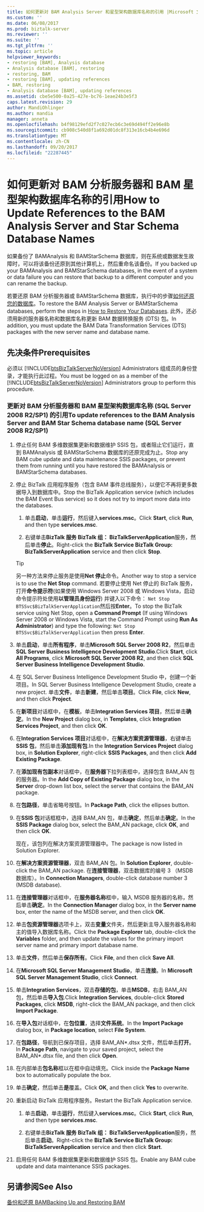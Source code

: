 ```yaml
---
title: 如何更新对 BAM Analysis Server 和星型架构数据库名称的引用 |Microsoft 文档
ms.custom: ''
ms.date: 06/08/2017
ms.prod: biztalk-server
ms.reviewer: ''
ms.suite: ''
ms.tgt_pltfrm: ''
ms.topic: article
helpviewer_keywords:
- restoring [BAM], Analysis database
- Analysis database [BAM], restoring
- restoring, BAM
- restoring [BAM], updating references
- BAM, restoring
- Analysis database [BAM], updating references
ms.assetid: cbe5e500-0a25-427e-bc76-1eae24b3e5f3
caps.latest.revision: 29
author: MandiOhlinger
ms.author: mandia
manager: anneta
ms.openlocfilehash: b4f98129efd2f7c027ecb6c3e69d494ff2e96e8b
ms.sourcegitcommit: cb908c540d8f1a692d01dc8f313e16cb4b4e696d
ms.translationtype: MT
ms.contentlocale: zh-CN
ms.lasthandoff: 09/20/2017
ms.locfileid: "22287445"
---
```

# <a name="how-to-update-references-to-the-bam-analysis-server-and-star-schema-database-names"></a><span data-ttu-id="cac23-102">如何更新对 BAM 分析服务器和 BAM 星型架构数据库名称的引用</span><span class="sxs-lookup"><span data-stu-id="cac23-102">How to Update References to the BAM Analysis Server and Star Schema Database Names</span></span>
<span data-ttu-id="cac23-103">如果备份了 BAMAnalysis 和 BAMStarSchema 数据库，则在系统或数据发生故障时，可以将该备份还原到其他计算机上，然后重命名该备份。</span><span class="sxs-lookup"><span data-stu-id="cac23-103">If you backed up your BAMAnalysis and BAMStarSchema databases, in the event of a system or data failure you can restore that backup to a different computer and you can rename the backup.</span></span>  
  
 <span data-ttu-id="cac23-104">若要还原 BAM 分析服务器或 BAMStarSchema 数据库，执行中的步骤[如何还原您的数据库](../core/how-to-restore-your-databases.md)。</span><span class="sxs-lookup"><span data-stu-id="cac23-104">To restore the BAM Analysis Server or BAMStarSchema databases, perform the steps in [How to Restore Your Databases](../core/how-to-restore-your-databases.md).</span></span> <span data-ttu-id="cac23-105">此外，还必须用新的服务器名称和数据库名称更新 BAM 数据转换服务 (DTS) 包。</span><span class="sxs-lookup"><span data-stu-id="cac23-105">In addition, you must update the BAM Data Transformation Services (DTS) packages with the new server name and database name.</span></span>  
  
## <a name="prerequisites"></a><span data-ttu-id="cac23-106">先决条件</span><span class="sxs-lookup"><span data-stu-id="cac23-106">Prerequisites</span></span>  
 <span data-ttu-id="cac23-107">必须以 [!INCLUDE[btsBizTalkServerNoVersion](../includes/btsbiztalkservernoversion-md.md)] Administrators 组成员的身份登录，才能执行此过程。</span><span class="sxs-lookup"><span data-stu-id="cac23-107">You must be logged on as a member of the [!INCLUDE[btsBizTalkServerNoVersion](../includes/btsbiztalkservernoversion-md.md)] Administrators group to perform this procedure.</span></span>  
  
### <a name="to-update-references-to-the-bam-analysis-server-and-bam-star-schema-database-name-sql-server-2008-r2sp1"></a><span data-ttu-id="cac23-108">更新对 BAM 分析服务器和 BAM 星型架构数据库名称 (SQL Server 2008 R2/SP1) 的引用</span><span class="sxs-lookup"><span data-stu-id="cac23-108">To update references to the BAM Analysis Server and BAM Star Schema database name (SQL Server 2008 R2/SP1)</span></span>  
  
1.  <span data-ttu-id="cac23-109">停止任何 BAM 多维数据集更新和数据维护 SSIS 包，或者阻止它们运行，直到 BAMAnalysis 或 BAMStarSchema 数据库的还原完成为止。</span><span class="sxs-lookup"><span data-stu-id="cac23-109">Stop any BAM cube update and data maintenance SSIS packages, or prevent them from running until you have restored the BAMAnalysis or BAMStarSchema databases.</span></span>  
  
2.  <span data-ttu-id="cac23-110">停止 BizTalk 应用程序服务（包含 BAM 事件总线服务），以便它不再将更多数据导入到数据库中。</span><span class="sxs-lookup"><span data-stu-id="cac23-110">Stop the BizTalk Application service (which includes the BAM Event Bus service) so it does not try to import more data into the databases.</span></span>  
  
    1.  <span data-ttu-id="cac23-111">单击**启动**，单击**运行**，然后键入**services.msc**。</span><span class="sxs-lookup"><span data-stu-id="cac23-111">Click **Start**, click **Run**, and then type **services.msc**.</span></span>  
  
    2.  <span data-ttu-id="cac23-112">右键单击**BizTalk 服务 BizTalk 组： BizTalkServerApplication**服务，然后单击**停止**。</span><span class="sxs-lookup"><span data-stu-id="cac23-112">Right-click the **BizTalk Service BizTalk Group: BizTalkServerApplication** service and then click **Stop**.</span></span>  
  
    > [!TIP]
    >  <span data-ttu-id="cac23-113">另一种方法来停止服务是使用**Net 停止**命令。</span><span class="sxs-lookup"><span data-stu-id="cac23-113">Another way to stop a service is to use the **Net Stop** command.</span></span> <span data-ttu-id="cac23-114">若要停止使用 Net 停止的 BizTalk 服务，打开**命令提示符**(如果使用 Windows Server 2008 或 Windows Vista，启动命令提示符处使用**以管理员身份运行**) 并键入以下命令： `Net Stop BTSSvc$BizTalkServerApplication`然后按**Enter**。</span><span class="sxs-lookup"><span data-stu-id="cac23-114">To stop the BizTalk service using Net Stop, open a **Command Prompt** (If using Windows Server 2008 or Windows Vista, start the Command Prompt using **Run As Administrator**) and type the following: `Net Stop BTSSvc$BizTalkServerApplication` then press **Enter**.</span></span>  
  
3.  <span data-ttu-id="cac23-115">单击**启动**，单击**所有程序**，单击**Microsoft SQL Server 2008 R2**，然后单击**SQL Server Business Intelligence Development Studio**.</span><span class="sxs-lookup"><span data-stu-id="cac23-115">Click **Start**, click **All Programs**, click **Microsoft SQL Server 2008 R2**, and then click **SQL Server Business Intelligence Development Studio**.</span></span>  
  
4.  <span data-ttu-id="cac23-116">在 SQL Server Business Intelligence Development Studio 中，创建一个新项目。</span><span class="sxs-lookup"><span data-stu-id="cac23-116">In SQL Server Business Intelligence Development Studio, create a new project.</span></span> <span data-ttu-id="cac23-117">单击**文件**，单击**新建**，然后单击**项目**。</span><span class="sxs-lookup"><span data-stu-id="cac23-117">Click **File**, click **New**, and then click **Project**.</span></span>  
  
5.  <span data-ttu-id="cac23-118">在**新项目**对话框中，在**模板**，单击**Integration Services 项目**，然后单击**确定**。</span><span class="sxs-lookup"><span data-stu-id="cac23-118">In the **New Project** dialog box, in **Templates**, click **Integration Services Project**, and then click **OK**.</span></span>  
  
6.  <span data-ttu-id="cac23-119">在**Integration Services 项目**对话框中，在**解决方案资源管理器**，右键单击**SSIS 包**，然后单击**添加现有包**.</span><span class="sxs-lookup"><span data-stu-id="cac23-119">In the **Integration Services Project** dialog box, in **Solution Explorer**, right-click **SSIS Packages**, and then click **Add Existing Package**.</span></span>  
  
7.  <span data-ttu-id="cac23-120">在**添加现有包副本**对话框中，在**服务器**下拉列表框中，选择包含 BAM_AN 包的服务器。</span><span class="sxs-lookup"><span data-stu-id="cac23-120">In the **Add Copy of Existing Package** dialog box, in the **Server** drop-down list box, select the server that contains the BAM_AN package.</span></span>  
  
8.  <span data-ttu-id="cac23-121">在**包路径**，单击省略号按钮。</span><span class="sxs-lookup"><span data-stu-id="cac23-121">In **Package Path**, click the ellipses button.</span></span>  
  
9. <span data-ttu-id="cac23-122">在**SSIS 包**对话框框中，选择 BAM_AN 包，单击**确定**，然后单击**确定**。</span><span class="sxs-lookup"><span data-stu-id="cac23-122">In the **SSIS Package** dialog box, select the BAM_AN package, click **OK**, and then click **OK**.</span></span>  
  
     <span data-ttu-id="cac23-123">现在，该包列在解决方案资源管理器中。</span><span class="sxs-lookup"><span data-stu-id="cac23-123">The package is now listed in Solution Explorer.</span></span>  
  
10. <span data-ttu-id="cac23-124">在**解决方案资源管理器**，双击 BAM_AN 包。</span><span class="sxs-lookup"><span data-stu-id="cac23-124">In **Solution Explorer**, double-click the BAM_AN package.</span></span> <span data-ttu-id="cac23-125">在**连接管理器**，双击数据库的编号 3 （MSDB 数据库）。</span><span class="sxs-lookup"><span data-stu-id="cac23-125">In **Connection Managers**, double-click database number 3 (MSDB database).</span></span>  
  
11. <span data-ttu-id="cac23-126">在**连接管理器**对话框中，在**服务器名称**框中，输入 MSDB 服务器的名称，然后单击**确定**。</span><span class="sxs-lookup"><span data-stu-id="cac23-126">In the **Connection Manager** dialog box, in the **Server name** box, enter the name of the MSDB server, and then click **OK**.</span></span>  
  
12. <span data-ttu-id="cac23-127">单击**包资源管理器**选项卡上，双击**变量**文件夹，然后更新主导入服务器名称和主的值导入数据库名称。</span><span class="sxs-lookup"><span data-stu-id="cac23-127">Click the **Package Explorer** tab, double-click the **Variables** folder, and then update the values for the primary import server name and primary import database name.</span></span>  
  
13. <span data-ttu-id="cac23-128">单击**文件**，然后单击**保存所有**。</span><span class="sxs-lookup"><span data-stu-id="cac23-128">Click **File**, and then click **Save All**.</span></span>  
  
14. <span data-ttu-id="cac23-129">在**Microsoft SQL Server Management Studio**，单击**连接**。</span><span class="sxs-lookup"><span data-stu-id="cac23-129">In **Microsoft SQL Server Management Studio**, click **Connect**.</span></span>  
  
15. <span data-ttu-id="cac23-130">单击**Integration Services**，双击**存储的包**，单击**MSDB**，右击 BAM_AN 包，然后单击**导入包**.</span><span class="sxs-lookup"><span data-stu-id="cac23-130">Click **Integration Services**, double-click **Stored Packages**, click **MSDB**, right-click the BAM_AN package, and then click **Import Package**.</span></span>  
  
16. <span data-ttu-id="cac23-131">在**导入包**对话框中，在**包位置**，选择**文件系统**。</span><span class="sxs-lookup"><span data-stu-id="cac23-131">In the **Import Package** dialog box, in **Package location**, select **File System**.</span></span>  
  
17. <span data-ttu-id="cac23-132">在**包路径**，导航到已保存项目，选择 BAM_AN\*.dtsx 文件，然后单击**打开**。</span><span class="sxs-lookup"><span data-stu-id="cac23-132">In **Package Path**, navigate to your saved project, select the BAM_AN\*.dtsx file, and then click **Open**.</span></span>  
  
18. <span data-ttu-id="cac23-133">在内部单击**包名称**框以在框中自动填充。</span><span class="sxs-lookup"><span data-stu-id="cac23-133">Click inside the **Package Name** box to automatically populate the box.</span></span>  
  
19. <span data-ttu-id="cac23-134">单击**确定**，然后单击**是**覆盖。</span><span class="sxs-lookup"><span data-stu-id="cac23-134">Click **OK**, and then click **Yes** to overwrite.</span></span>  
  
20. <span data-ttu-id="cac23-135">重新启动 BizTalk 应用程序服务。</span><span class="sxs-lookup"><span data-stu-id="cac23-135">Restart the BizTalk Application service.</span></span>  
  
    1.  <span data-ttu-id="cac23-136">单击**启动**，单击**运行**，然后键入**services.msc**。</span><span class="sxs-lookup"><span data-stu-id="cac23-136">Click **Start**, click **Run**, and then type **services.msc**.</span></span>  
  
    2.  <span data-ttu-id="cac23-137">右键单击**BizTalk 服务 BizTalk 组： BizTalkServerApplication**服务，然后单击**启动**。</span><span class="sxs-lookup"><span data-stu-id="cac23-137">Right-click the **BizTalk Service BizTalk Group: BizTalkServerApplication** service and then click **Start**.</span></span>  
  
21. <span data-ttu-id="cac23-138">启用任何 BAM 多维数据集更新和数据维护 SSIS 包。</span><span class="sxs-lookup"><span data-stu-id="cac23-138">Enable any BAM cube update and data maintenance SSIS packages.</span></span>  
  
## <a name="see-also"></a><span data-ttu-id="cac23-139">另请参阅</span><span class="sxs-lookup"><span data-stu-id="cac23-139">See Also</span></span>  
 [<span data-ttu-id="cac23-140">备份和还原 BAM</span><span class="sxs-lookup"><span data-stu-id="cac23-140">Backing Up and Restoring BAM</span></span>](../core/backing-up-and-restoring-bam.md)